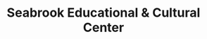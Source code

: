 ---
layout: repo
title: "Seabrook Educational & Cultural Center"
id: 12616
permalink: repos/12616/
---